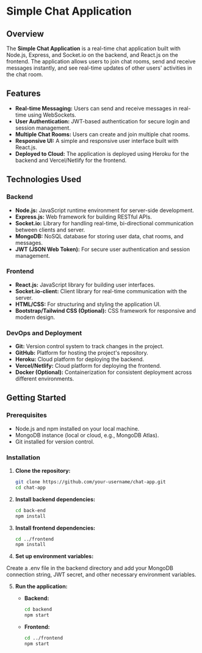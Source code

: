# Simple Chat Application

## Overview
The **Simple Chat Application** is a real-time chat application built with Node.js, Express, and Socket.io on the backend, and React.js on the frontend. The application allows users to join chat rooms, send and receive messages instantly, and see real-time updates of other users' activities in the chat room.

## Features
- **Real-time Messaging:** Users can send and receive messages in real-time using WebSockets.
- **User Authentication:** JWT-based authentication for secure login and session management.
- **Multiple Chat Rooms:** Users can create and join multiple chat rooms.
- **Responsive UI:** A simple and responsive user interface built with React.js.
- **Deployed to Cloud:** The application is deployed using Heroku for the backend and Vercel/Netlify for the frontend.

## Technologies Used

### Backend
- **Node.js:** JavaScript runtime environment for server-side development.
- **Express.js:** Web framework for building RESTful APIs.
- **Socket.io:** Library for handling real-time, bi-directional communication between clients and server.
- **MongoDB:** NoSQL database for storing user data, chat rooms, and messages.
- **JWT (JSON Web Token):** For secure user authentication and session management.

### Frontend
- **React.js:** JavaScript library for building user interfaces.
- **Socket.io-client:** Client library for real-time communication with the server.
- **HTML/CSS:** For structuring and styling the application UI.
- **Bootstrap/Tailwind CSS (Optional):** CSS framework for responsive and modern design.

### DevOps and Deployment
- **Git:** Version control system to track changes in the project.
- **GitHub:** Platform for hosting the project's repository.
- **Heroku:** Cloud platform for deploying the backend.
- **Vercel/Netlify:** Cloud platform for deploying the frontend.
- **Docker (Optional):** Containerization for consistent deployment across different environments.

## Getting Started

### Prerequisites
- Node.js and npm installed on your local machine.
- MongoDB instance (local or cloud, e.g., MongoDB Atlas).
- Git installed for version control.

### Installation

1. **Clone the repository:**
   ```bash
   git clone https://github.com/your-username/chat-app.git
   cd chat-app
2. **Install backend dependencies:**
    ```bash
    cd back-end
    npm install
3. **Install frontend dependencies:**

    ```bash
    cd ../frontend
    npm install
4.  **Set up environment variables:**

Create a .env file in the backend directory and add your MongoDB connection string, JWT secret, and other necessary environment variables.

5. **Run the application:**

   - **Backend:**
     ```bash
     cd backend
     npm start
     ```

   - **Frontend:**
     ```bash
     cd ../frontend
     npm start
     ```
